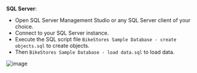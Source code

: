 **SQL Server**:
   
   - Open SQL Server Management Studio or any SQL Server client of your choice.
   - Connect to your SQL Server instance.
   - Execute the SQL script file `BikeStores Sample Database - create objects.sql` to create objects.
   - Then `BikeStores Sample Database - load data.sql` to load data.

![image](https://github.com/ArafatSabbir/SampleDB/assets/25082232/a4728cdd-6963-48b6-9f32-e943a9a08081)
